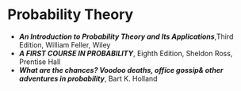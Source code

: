 # Probability Theory
+ ***An Introduction to Probability Theory and Its Applications***,Third Edition, William Feller, Wiley
+ ***A FIRST COURSE IN PROBABILITY***, Eighth Edition, Sheldon Ross, Prentise Hall
+ ***What are the chances? Voodoo deaths, office gossip& other adventures in probability***, Bart K. Holland

